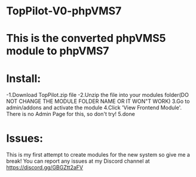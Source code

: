 # TopPilot-V0-phpVMS7
# This is the converted phpVMS5 module to phpVMS7

# Install:
-1.Download TopPilot.zip file
-2.Unzip the file into your modules folder(DO NOT CHANGE THE MODULE FOLDER NAME OR IT WON"T WORK)
3.Go to admin/addons and activate the module
4.Click 'View Frontend Module'. There is no Admin Page for this, so don't try!
5.done

# Issues:
This is my first attempt to create modules for the new system so give me a break!
You can report any issues at my Discord channel at https://discord.gg/GBGZtt2aFV 
